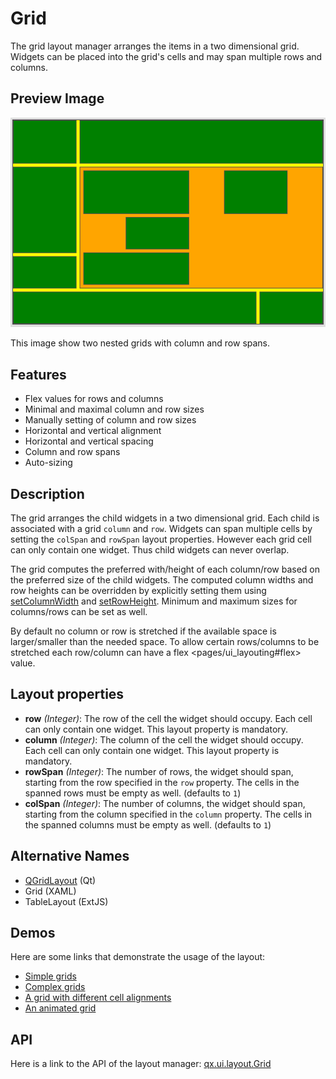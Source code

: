 Grid
====

The grid layout manager arranges the items in a two dimensional grid. Widgets can be placed into the grid's cells and may span multiple rows and columns.

Preview Image
-------------

![grid.png](grid.png)

This image show two nested grids with column and row spans.

Features
--------

-   Flex values for rows and columns
-   Minimal and maximal column and row sizes
-   Manually setting of column and row sizes
-   Horizontal and vertical alignment
-   Horizontal and vertical spacing
-   Column and row spans
-   Auto-sizing

Description
-----------

The grid arranges the child widgets in a two dimensional grid. Each child is associated with a grid `column` and `row`. Widgets can span multiple cells by setting the `colSpan` and `rowSpan` layout properties. However each grid cell can only contain one widget. Thus child widgets can never overlap.

The grid computes the preferred with/height of each column/row based on the preferred size of the child widgets. The computed column widths and row heights can be overridden by explicitly setting them using [setColumnWidth](http://demo.qooxdoo.org/%{version}/apiviewer/#qx.ui.layout.Grid~setColumnWidth) and [setRowHeight](http://demo.qooxdoo.org/%{version}/apiviewer/#qx.ui.layout.Grid~setRowHeight). Minimum and maximum sizes for columns/rows can be set as well.

By default no column or row is stretched if the available space is larger/smaller than the needed space. To allow certain rows/columns to be stretched each row/column can have a flex \<pages/ui\_layouting\#flex\> value.

Layout properties
-----------------

-   **row** *(Integer)*: The row of the cell the widget should occupy. Each cell can only contain one widget. This layout property is mandatory.
-   **column** *(Integer)*: The column of the cell the widget should occupy. Each cell can only contain one widget. This layout property is mandatory.
-   **rowSpan** *(Integer)*: The number of rows, the widget should span, starting from the row specified in the `row` property. The cells in the spanned rows must be empty as well. (defaults to `1`)
-   **colSpan** *(Integer)*: The number of columns, the widget should span, starting from the column specified in the `column` property. The cells in the spanned columns must be empty as well. (defaults to `1`)

Alternative Names
-----------------

-   [QGridLayout](http://qt-project.org/doc/qt-5.0/qtwidgets/qgridlayout.html) (Qt)
-   Grid (XAML)
-   TableLayout (ExtJS)

Demos
-----

Here are some links that demonstrate the usage of the layout:

-   [Simple grids](http://demo.qooxdoo.org/%{version}/demobrowser/#layout~Grid_Simple.html)
-   [Complex grids](http://demo.qooxdoo.org/%{version}/demobrowser/#layout~Grid_Complex.html)
-   [A grid with different cell alignments](http://demo.qooxdoo.org/%{version}/demobrowser/#layout~Grid_Alignment.html)
-   [An animated grid](http://demo.qooxdoo.org/%{version}/demobrowser/#layout~Grid_Animated.html)

API
---

Here is a link to the API of the layout manager:
[qx.ui.layout.Grid](http://demo.qooxdoo.org/%{version}/apiviewer/index.html#qx.ui.layout.Grid)
